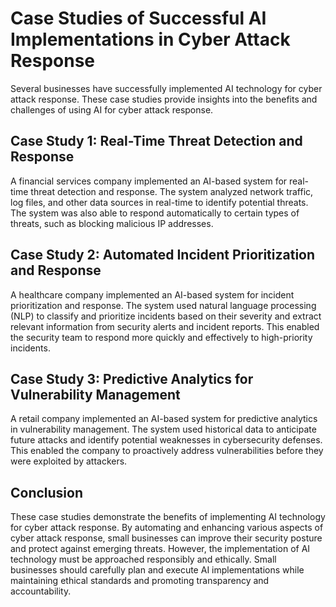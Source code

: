 Case Studies of Successful AI Implementations in Cyber Attack Response
===============================================================================================================================================

Several businesses have successfully implemented AI technology for cyber attack response. These case studies provide insights into the benefits and challenges of using AI for cyber attack response.

Case Study 1: Real-Time Threat Detection and Response
-----------------------------------------------------

A financial services company implemented an AI-based system for real-time threat detection and response. The system analyzed network traffic, log files, and other data sources in real-time to identify potential threats. The system was also able to respond automatically to certain types of threats, such as blocking malicious IP addresses.

Case Study 2: Automated Incident Prioritization and Response
------------------------------------------------------------

A healthcare company implemented an AI-based system for incident prioritization and response. The system used natural language processing (NLP) to classify and prioritize incidents based on their severity and extract relevant information from security alerts and incident reports. This enabled the security team to respond more quickly and effectively to high-priority incidents.

Case Study 3: Predictive Analytics for Vulnerability Management
---------------------------------------------------------------

A retail company implemented an AI-based system for predictive analytics in vulnerability management. The system used historical data to anticipate future attacks and identify potential weaknesses in cybersecurity defenses. This enabled the company to proactively address vulnerabilities before they were exploited by attackers.

Conclusion
----------

These case studies demonstrate the benefits of implementing AI technology for cyber attack response. By automating and enhancing various aspects of cyber attack response, small businesses can improve their security posture and protect against emerging threats. However, the implementation of AI technology must be approached responsibly and ethically. Small businesses should carefully plan and execute AI implementations while maintaining ethical standards and promoting transparency and accountability.
